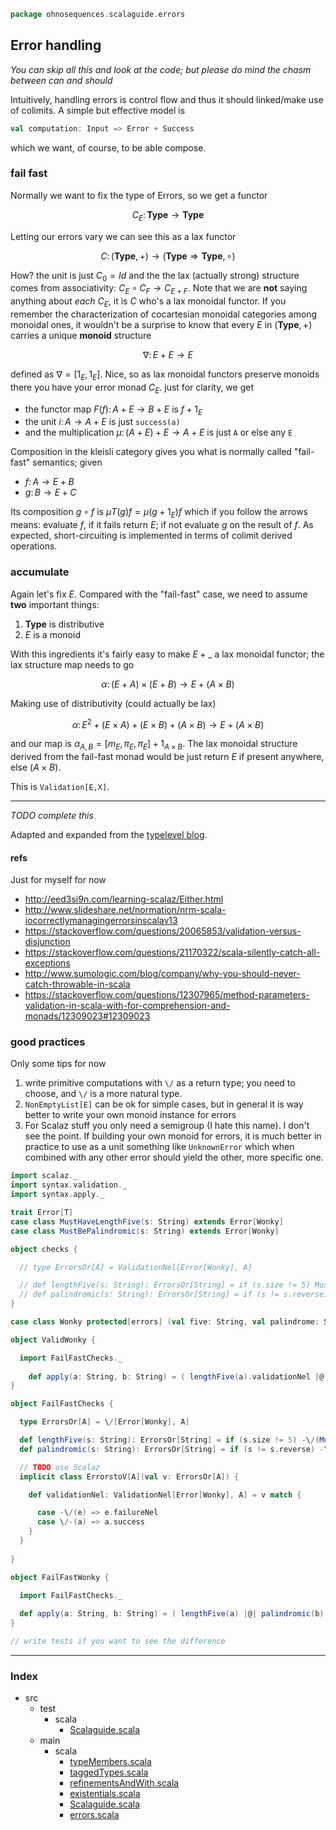 
```scala
package ohnosequences.scalaguide.errors
```


## Error handling

_You can skip all this and look at the code; but please do mind the chasm between can and should_

Intuitively, handling errors is control flow and thus it should linked/make use of colimits. A simple but effective model is

``` scala
val computation: Input => Error + Success
```

which we want, of course, to be able compose. 

### fail fast

Normally we want to fix the type of Errors, so we get a functor

$$
C_E \colon \mathbf{Type} \to \mathbf{Type}
$$

Letting our errors vary we can see this as a lax functor

$$
C \colon (\mathbf{Type}, +) \to (\mathbf{Type} \Rightarrow \mathbf{Type}, \circ)
$$

How? the unit is just $C_0 = Id$ and the the lax (actually strong) structure comes from associativity: $C_E \circ C_F \to C_{E + F}$. Note that we are **not** saying anything about _each_ $C_E$, it is $C$ who's a lax monoidal functor. If you remember the characterization of cocartesian monoidal categories among monoidal ones, it wouldn't be a surprise to know that every $E$ in $(\mathbf{Type}, +)$ carries a unique **monoid** structure

$$
\nabla \colon E + E \to E
$$

defined as $\nabla = [1_E,1_E]$. Nice, so as lax monoidal functors preserve monoids there you have your error monad $C_E$. just for clarity, we get

- the functor map $F(f) \colon A + E \to B + E$ is $f + 1_E$
- the unit $i\colon A \to A + E$ is just `success(a)`
- and the multiplication $\mu \colon (A + E) + E \to A + E$ is just `A` or else any `E`

Composition in the kleisli category gives you what is normally called "fail-fast" semantics; given

- $f \colon A \to E + B$
- $g \colon B \to E + C$

Its composition $g\circ f$ is $\mu T(g) f = \mu (g + 1_E) f$ which if you follow the arrows means: evaluate $f$, if it fails return $E$; if not evaluate $g$ on the result of $f$. As expected, short-circuiting is implemented in terms of colimit derived operations.

### accumulate

Again let's fix $E$. Compared with the "fail-fast" case, we need to assume **two** important things:

1. $\mathbf{Type}$ is distributive
2. $E$ is a monoid

With this ingredients it's fairly easy to make $E + \_$ a lax monoidal functor; the lax structure map needs to go

$$
\alpha \colon (E + A) \times (E + B) \to E + (A \times B)
$$

Making use of distributivity (could actually be lax)

$$
\alpha \colon E^2 + (E \times A) + (E \times B) + (A \times B) \to E + (A \times B)
$$

and our map is $\alpha_{A,B} = [m_E, \pi_E, \pi_E] + 1_{A \times B}$. The lax monoidal structure derived from the fail-fast monad would be just return $E$ if present anywhere, else $(A \times B)$.

This is `Validation[E,X]`.

-----

_TODO complete this_

Adapted and expanded from the [typelevel blog](http://typelevel.org/blog/2014/02/21/error-handling.html).

#### refs

Just for myself for now

- http://eed3si9n.com/learning-scalaz/Either.html
- http://www.slideshare.net/normation/nrm-scala-iocorrectlymanagingerrorsinscalav13
- https://stackoverflow.com/questions/20065853/validation-versus-disjunction
- https://stackoverflow.com/questions/21170322/scala-silently-catch-all-exceptions
- http://www.sumologic.com/blog/company/why-you-should-never-catch-throwable-in-scala
- https://stackoverflow.com/questions/12307965/method-parameters-validation-in-scala-with-for-comprehension-and-monads/12309023#12309023


### good practices

Only some tips for now

1. write primitive computations with `\/` as a return type; you need to choose, and `\/` is a more natural type.
2. `NonEmptyList[E]` can be ok for simple cases, but in general it is way better to write your own monoid instance for errors
3. For Scalaz stuff you only need a semigroup (I hate this name). I don't see the point. If building your own monoid for errors, it is much better in practice to use as a unit something like `UnknownError` which when combined with any other error should yield the other, more specific one.



```scala
import scalaz._
import syntax.validation._
import syntax.apply._

trait Error[T]
case class MustHaveLengthFive(s: String) extends Error[Wonky]
case class MustBePalindromic(s: String) extends Error[Wonky]

object checks {

  // type ErrorsOr[A] = ValidationNel[Error[Wonky], A]

  // def lengthFive(s: String): ErrorsOr[String] = if (s.size != 5) MustHaveLengthFive(s).failureNel else s.success 
  // def palindromic(s: String): ErrorsOr[String] = if (s != s.reverse) MustBePalindromic(s).failureNel else s.success 
}

case class Wonky protected[errors] (val five: String, val palindrome: String)

object ValidWonky {

  import FailFastChecks._ 
    
    def apply(a: String, b: String) = ( lengthFive(a).validationNel |@| palindromic(b).validationNel )(Wonky.apply _)
}

object FailFastChecks {

  type ErrorsOr[A] = \/[Error[Wonky], A]

  def lengthFive(s: String): ErrorsOr[String] = if (s.size != 5) -\/(MustHaveLengthFive(s)) else \/-(s)
  def palindromic(s: String): ErrorsOr[String] = if (s != s.reverse) -\/(MustBePalindromic(s)) else \/-(s)

  // TODO use Scalaz
  implicit class ErrorstoV[A](val v: ErrorsOr[A]) {

    def validationNel: ValidationNel[Error[Wonky], A] = v match {

      case -\/(e) => e.failureNel
      case \/-(a) => a.success
    }
  }
  
}

object FailFastWonky {

  import FailFastChecks._ 
    
  def apply(a: String, b: String) = ( lengthFive(a) |@| palindromic(b) )(Wonky.apply _)
}

// write tests if you want to see the difference

```


------

### Index

+ src
  + test
    + scala
      + [Scalaguide.scala][test/scala/Scalaguide.scala]
  + main
    + scala
      + [typeMembers.scala][main/scala/typeMembers.scala]
      + [taggedTypes.scala][main/scala/taggedTypes.scala]
      + [refinementsAndWith.scala][main/scala/refinementsAndWith.scala]
      + [existentials.scala][main/scala/existentials.scala]
      + [Scalaguide.scala][main/scala/Scalaguide.scala]
      + [errors.scala][main/scala/errors.scala]

[test/scala/Scalaguide.scala]: ../../test/scala/Scalaguide.scala.md
[main/scala/typeMembers.scala]: typeMembers.scala.md
[main/scala/taggedTypes.scala]: taggedTypes.scala.md
[main/scala/refinementsAndWith.scala]: refinementsAndWith.scala.md
[main/scala/existentials.scala]: existentials.scala.md
[main/scala/Scalaguide.scala]: Scalaguide.scala.md
[main/scala/errors.scala]: errors.scala.md